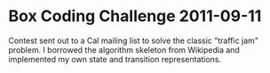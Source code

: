 Box Coding Challenge 2011-09-11
===============================
Contest sent out to a Cal mailing list to solve the classic "traffic
jam" problem. I borrowed the algorithm skeleton from Wikipedia and
implemented my own state and transition representations.
